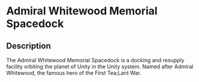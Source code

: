 # Admiral Whitewood Memorial Spacedock
## Description
The Admiral Whitewood Memorial Spacedock is a docking and resupply facility orbiting the planet of Unity in the Unity system. Named after Admiral Whitewood, the famous hero of the First Tea;Lant War.  
  
